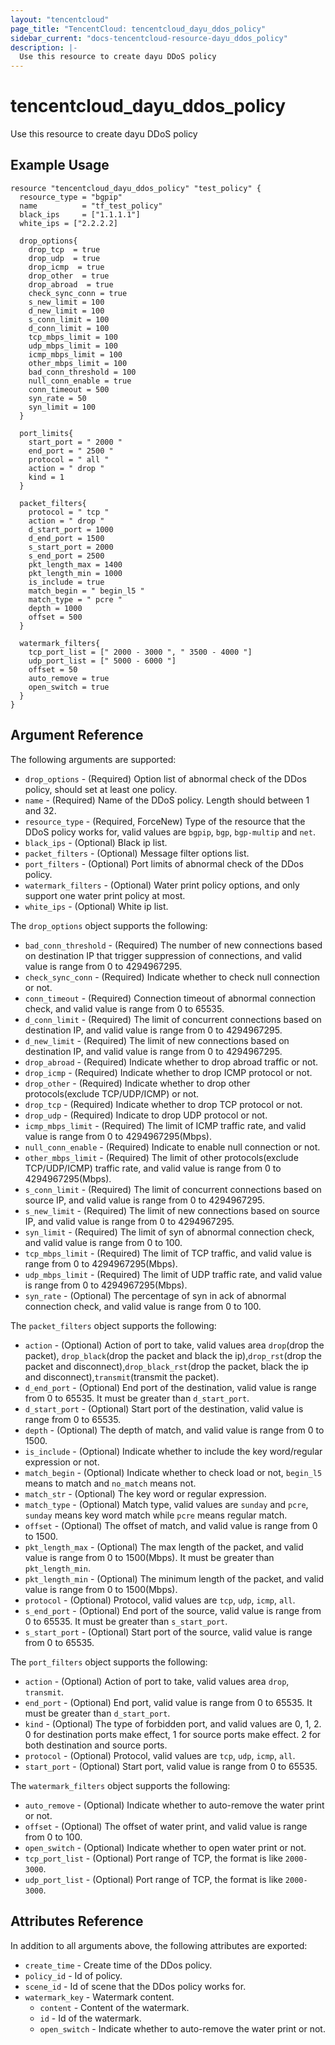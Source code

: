 ```yaml
---
layout: "tencentcloud"
page_title: "TencentCloud: tencentcloud_dayu_ddos_policy"
sidebar_current: "docs-tencentcloud-resource-dayu_ddos_policy"
description: |-
  Use this resource to create dayu DDoS policy
---
```


# tencentcloud_dayu_ddos_policy

Use this resource to create dayu DDoS policy

## Example Usage

```hcl
resource "tencentcloud_dayu_ddos_policy" "test_policy" {
  resource_type = "bgpip"
  name          = "tf_test_policy"
  black_ips     = ["1.1.1.1"]
  white_ips = ["2.2.2.2]

  drop_options{
    drop_tcp  = true
	drop_udp  = true
	drop_icmp  = true
	drop_other  = true
	drop_abroad  = true
	check_sync_conn = true
	s_new_limit = 100
	d_new_limit = 100
	s_conn_limit = 100
	d_conn_limit = 100
	tcp_mbps_limit = 100
	udp_mbps_limit = 100
	icmp_mbps_limit = 100
	other_mbps_limit = 100
	bad_conn_threshold = 100
	null_conn_enable = true
	conn_timeout = 500
	syn_rate = 50
	syn_limit = 100
  }

  port_limits{
	start_port = " 2000 "
	end_port = " 2500 "
	protocol = " all "
  	action = " drop "
	kind = 1
  }

  packet_filters{
	protocol = " tcp "
	action = " drop "
	d_start_port = 1000
	d_end_port = 1500
	s_start_port = 2000
	s_end_port = 2500
	pkt_length_max = 1400
	pkt_length_min = 1000
	is_include = true
	match_begin = " begin_l5 "
	match_type = " pcre "
	depth = 1000
	offset = 500
  }

  watermark_filters{
  	tcp_port_list = [" 2000 - 3000 ", " 3500 - 4000 "]
	udp_port_list = [" 5000 - 6000 "]
	offset = 50
	auto_remove = true
	open_switch = true
  }
}
```

## Argument Reference

The following arguments are supported:

* `drop_options` - (Required) Option list of abnormal check of the DDos policy, should set at least one policy.
* `name` - (Required) Name of the DDoS policy. Length should between 1 and 32.
* `resource_type` - (Required, ForceNew) Type of the resource that the DDoS policy works for, valid values are `bgpip`, `bgp`, `bgp-multip` and `net`.
* `black_ips` - (Optional) Black ip list.
* `packet_filters` - (Optional) Message filter options list.
* `port_filters` - (Optional) Port limits of abnormal check of the DDos policy.
* `watermark_filters` - (Optional) Water print policy options, and only support one water print policy at most.
* `white_ips` - (Optional) White ip list.

The `drop_options` object supports the following:

* `bad_conn_threshold` - (Required) The number of new connections based on destination IP that trigger suppression of connections, and valid value is range from 0 to 4294967295.
* `check_sync_conn` - (Required) Indicate whether to check null connection or not.
* `conn_timeout` - (Required) Connection timeout of abnormal connection check, and valid value is range from 0 to 65535.
* `d_conn_limit` - (Required) The limit of concurrent connections based on destination IP, and valid value is range from 0 to 4294967295.
* `d_new_limit` - (Required) The limit of new connections based on destination IP, and valid value is range from 0 to 4294967295.
* `drop_abroad` - (Required) Indicate whether to drop abroad traffic or not.
* `drop_icmp` - (Required) Indicate whether to drop ICMP protocol or not.
* `drop_other` - (Required) Indicate whether to drop other protocols(exclude TCP/UDP/ICMP) or not.
* `drop_tcp` - (Required) Indicate whether to drop TCP protocol or not.
* `drop_udp` - (Required) Indicate to drop UDP protocol or not.
* `icmp_mbps_limit` - (Required) The limit of ICMP traffic rate, and valid value is range from 0 to 4294967295(Mbps).
* `null_conn_enable` - (Required) Indicate to enable null connection or not.
* `other_mbps_limit` - (Required) The limit of other protocols(exclude TCP/UDP/ICMP) traffic rate, and valid value is range from 0 to 4294967295(Mbps).
* `s_conn_limit` - (Required) The limit of concurrent connections based on source IP, and valid value is range from 0 to 4294967295.
* `s_new_limit` - (Required) The limit of new connections based on source IP, and valid value is range from 0 to 4294967295.
* `syn_limit` - (Required) The limit of syn of abnormal connection check, and valid value is range from 0 to 100.
* `tcp_mbps_limit` - (Required) The limit of TCP traffic, and valid value is range from 0 to 4294967295(Mbps).
* `udp_mbps_limit` - (Required) The limit of UDP traffic rate, and valid value is range from 0 to 4294967295(Mbps).
* `syn_rate` - (Optional) The percentage of syn in ack of abnormal connection check, and valid value is range from 0 to 100.

The `packet_filters` object supports the following:

* `action` - (Optional) Action of port to take, valid values area `drop`(drop the packet), `drop_black`(drop the packet and black the ip),`drop_rst`(drop the packet and disconnect),`drop_black_rst`(drop the packet, black the ip and disconnect),`transmit`(transmit the packet).
* `d_end_port` - (Optional) End port of the destination, valid value is range from 0 to 65535. It must be greater than `d_start_port`.
* `d_start_port` - (Optional) Start port of the destination, valid value is range from 0 to 65535.
* `depth` - (Optional) The depth of match, and valid value is range from 0 to 1500.
* `is_include` - (Optional) Indicate whether to include the key word/regular expression or not.
* `match_begin` - (Optional) Indicate whether to check load or not, `begin_l5` means to match and `no_match` means not.
* `match_str` - (Optional) The key word or regular expression.
* `match_type` - (Optional) Match type, valid values are `sunday` and `pcre`, `sunday` means key word match while `pcre` means regular match.
* `offset` - (Optional) The offset of match, and valid value is range from 0 to 1500.
* `pkt_length_max` - (Optional) The max length of the packet, and valid value is range from 0 to 1500(Mbps). It must be greater than `pkt_length_min`.
* `pkt_length_min` - (Optional) The minimum length of the packet, and valid value is range from 0 to 1500(Mbps).
* `protocol` - (Optional) Protocol, valid values are `tcp`, `udp`, `icmp`, `all`.
* `s_end_port` - (Optional) End port of the source, valid value is range from 0 to 65535. It must be greater than `s_start_port`.
* `s_start_port` - (Optional) Start port of the source, valid value is range from 0 to 65535.

The `port_filters` object supports the following:

* `action` - (Optional) Action of port to take, valid values area `drop`, `transmit`.
* `end_port` - (Optional) End port, valid value is range from 0 to 65535. It must be greater than `d_start_port`.
* `kind` - (Optional) The type of forbidden port, and valid values are 0, 1, 2. 0 for destination ports make effect, 1 for source ports make effect. 2 for both destination and source ports.
* `protocol` - (Optional) Protocol, valid values are `tcp`, `udp`, `icmp`, `all`.
* `start_port` - (Optional) Start port, valid value is range from 0 to 65535.

The `watermark_filters` object supports the following:

* `auto_remove` - (Optional) Indicate whether to auto-remove the water print or not.
* `offset` - (Optional) The offset of water print, and valid value is range from 0 to 100.
* `open_switch` - (Optional) Indicate whether to open water print or not.
* `tcp_port_list` - (Optional) Port range of TCP, the format is like `2000-3000`.
* `udp_port_list` - (Optional) Port range of TCP, the format is like `2000-3000`.

## Attributes Reference

In addition to all arguments above, the following attributes are exported:

* `create_time` - Create time of the DDos policy.
* `policy_id` - Id of policy.
* `scene_id` - Id of scene that the DDos policy works for.
* `watermark_key` - Watermark content.
  * `content` - Content of the watermark.
  * `id` - Id of the watermark.
  * `open_switch` - Indicate whether to auto-remove the water print or not.


